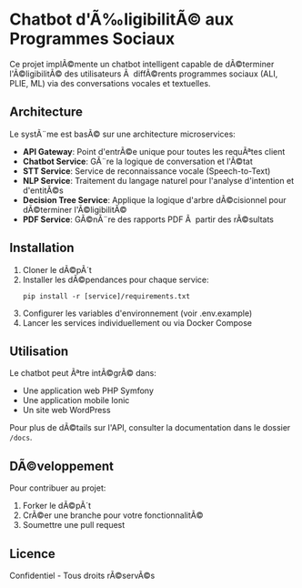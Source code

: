﻿# Chatbot d'Ã‰ligibilitÃ© aux Programmes Sociaux

Ce projet implÃ©mente un chatbot intelligent capable de dÃ©terminer l'Ã©ligibilitÃ© des utilisateurs Ã  diffÃ©rents programmes sociaux (ALI, PLIE, ML) via des conversations vocales et textuelles.

## Architecture

Le systÃ¨me est basÃ© sur une architecture microservices:

- **API Gateway**: Point d'entrÃ©e unique pour toutes les requÃªtes client
- **Chatbot Service**: GÃ¨re la logique de conversation et l'Ã©tat
- **STT Service**: Service de reconnaissance vocale (Speech-to-Text)
- **NLP Service**: Traitement du langage naturel pour l'analyse d'intention et d'entitÃ©s
- **Decision Tree Service**: Applique la logique d'arbre dÃ©cisionnel pour dÃ©terminer l'Ã©ligibilitÃ©
- **PDF Service**: GÃ©nÃ¨re des rapports PDF Ã  partir des rÃ©sultats

## Installation

1. Cloner le dÃ©pÃ´t
2. Installer les dÃ©pendances pour chaque service:
   ```
   pip install -r [service]/requirements.txt
   ```
3. Configurer les variables d'environnement (voir .env.example)
4. Lancer les services individuellement ou via Docker Compose

## Utilisation

Le chatbot peut Ãªtre intÃ©grÃ© dans:
- Une application web PHP Symfony
- Une application mobile Ionic
- Un site web WordPress

Pour plus de dÃ©tails sur l'API, consulter la documentation dans le dossier `/docs`.

## DÃ©veloppement

Pour contribuer au projet:
1. Forker le dÃ©pÃ´t
2. CrÃ©er une branche pour votre fonctionnalitÃ©
3. Soumettre une pull request

## Licence

Confidentiel - Tous droits rÃ©servÃ©s
